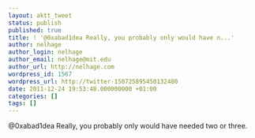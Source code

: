 ```yaml
---
layout: aktt_tweet
status: publish
published: true
title: ! '@0xabad1dea Really, you probably only would have n...'
author: nelhage
author_login: nelhage
author_email: nelhage@mit.edu
author_url: http://nelhage.com
wordpress_id: 1567
wordpress_url: http://twitter-150725895450132480
date: 2011-12-24 19:53:48.000000000 +01:00
categories: []
tags: []
---
```

@0xabad1dea Really, you probably only would have needed two or three.
